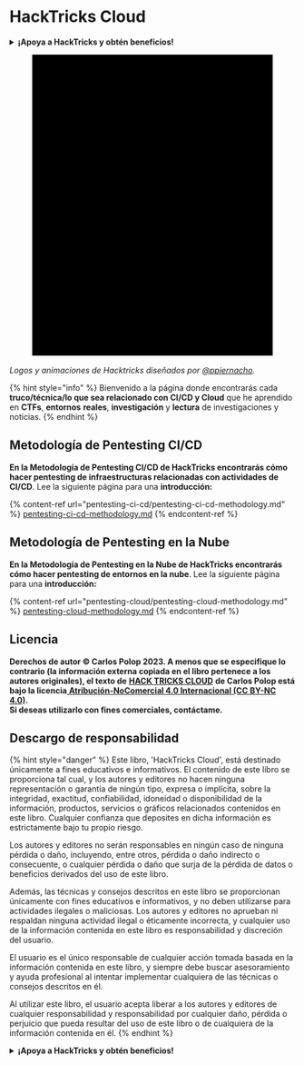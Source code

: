 # HackTricks Cloud

<details>

<summary><strong>¡Apoya a HackTricks y obtén beneficios!</strong></summary>

* Si quieres ver tu **empresa anunciada en HackTricks** o si quieres acceder a la **última versión de PEASS o descargar HackTricks en PDF**, ¡consulta los [**PLANES DE SUSCRIPCIÓN**](https://github.com/sponsors/carlospolop)!
* Obtén el [**merchandising oficial de PEASS y HackTricks**](https://peass.creator-spring.com)
* Descubre [**The PEASS Family**](https://opensea.io/collection/the-peass-family), nuestra colección exclusiva de [**NFTs**](https://opensea.io/collection/the-peass-family)
* **Únete al** 💬 [**grupo de Discord**](https://discord.gg/hRep4RUj7f) o al [**grupo de Telegram**](https://t.me/peass) o **sígueme en** **Twitter** 🐦 [**@carlospolopm**](https://twitter.com/carlospolopm)**.**
* **Comparte tus trucos de hacking enviando PRs a los repositorios de** [**HackTricks**](https://github.com/carlospolop/hacktricks) y [**HackTricks Cloud**](https://github.com/carlospolop/hacktricks-cloud) en GitHub.

</details>

<figure><img src=".gitbook/assets/cloud gif.gif" alt="" width="563"><figcaption></figcaption></figure>

_Logos y animaciones de Hacktricks diseñados por_ [_@ppiernacho_](https://www.instagram.com/ppieranacho/)_._

{% hint style="info" %}
Bienvenido a la página donde encontrarás cada **truco/técnica/lo que sea relacionado con CI/CD y Cloud** que he aprendido en **CTFs**, **entornos** **reales**, **investigación** y **lectura** de investigaciones y noticias.
{% endhint %}

## **Metodología de Pentesting CI/CD**

**En la Metodología de Pentesting CI/CD de HackTricks encontrarás cómo hacer pentesting de infraestructuras relacionadas con actividades de CI/CD**. Lee la siguiente página para una **introducción:**

{% content-ref url="pentesting-ci-cd/pentesting-ci-cd-methodology.md" %}
[pentesting-ci-cd-methodology.md](pentesting-ci-cd/pentesting-ci-cd-methodology.md)
{% endcontent-ref %}

## Metodología de Pentesting en la Nube

**En la Metodología de Pentesting en la Nube de HackTricks encontrarás cómo hacer pentesting de entornos en la nube**. Lee la siguiente página para una **introducción:**

{% content-ref url="pentesting-cloud/pentesting-cloud-methodology.md" %}
[pentesting-cloud-methodology.md](pentesting-cloud/pentesting-cloud-methodology.md)
{% endcontent-ref %}

## Licencia

**Derechos de autor © Carlos Polop 2023. A menos que se especifique lo contrario (la información externa copiada en el libro pertenece a los autores originales), el texto de** [**HACK TRICKS CLOUD**](https://github.com/carlospolop/hacktricks-cloud) **de Carlos Polop está bajo la licencia**[ **Atribución-NoComercial 4.0 Internacional (CC BY-NC 4.0)**](https://creativecommons.org/licenses/by-nc/4.0/)**.**\
**Si deseas utilizarlo con fines comerciales, contáctame.**

## **Descargo de responsabilidad**

{% hint style="danger" %}
Este libro, 'HackTricks Cloud', está destinado únicamente a fines educativos e informativos. El contenido de este libro se proporciona tal cual, y los autores y editores no hacen ninguna representación o garantía de ningún tipo, expresa o implícita, sobre la integridad, exactitud, confiabilidad, idoneidad o disponibilidad de la información, productos, servicios o gráficos relacionados contenidos en este libro. Cualquier confianza que deposites en dicha información es estrictamente bajo tu propio riesgo.

Los autores y editores no serán responsables en ningún caso de ninguna pérdida o daño, incluyendo, entre otros, pérdida o daño indirecto o consecuente, o cualquier pérdida o daño que surja de la pérdida de datos o beneficios derivados del uso de este libro.

Además, las técnicas y consejos descritos en este libro se proporcionan únicamente con fines educativos e informativos, y no deben utilizarse para actividades ilegales o maliciosas. Los autores y editores no aprueban ni respaldan ninguna actividad ilegal o éticamente incorrecta, y cualquier uso de la información contenida en este libro es responsabilidad y discreción del usuario.

El usuario es el único responsable de cualquier acción tomada basada en la información contenida en este libro, y siempre debe buscar asesoramiento y ayuda profesional al intentar implementar cualquiera de las técnicas o consejos descritos en él.

Al utilizar este libro, el usuario acepta liberar a los autores y editores de cualquier responsabilidad y responsabilidad por cualquier daño, pérdida o perjuicio que pueda resultar del uso de este libro o de cualquiera de la información contenida en él.
{% endhint %}

<details>

<summary><strong>¡Apoya a HackTricks y obtén beneficios!</strong></summary>

* Si quieres ver tu **empresa anunciada en HackTricks** o si quieres acceder a la **última versión de PEASS o descargar HackTricks en PDF**, ¡consulta los [**PLANES DE SUSCRIPCIÓN**](https://github.com/sponsors/carlospolop)!
* Obtén el [**merchandising oficial de PEASS y HackTricks**](https://peass.creator-spring.com)
* Descubre [**The PEASS Family**](https://opensea.io/collection/the-peass-family), nuestra colección exclusiva de [**NFTs**](https://opensea.io/collection/the-peass-family)
* **Únete al** 💬 [**grupo de Discord**](https://discord.gg/hRep4RUj7f) o al [**grupo de Telegram**](https://t.me/peass) o **sígueme en** **Twitter** 🐦 [**@carlospolopm**](https://twitter.com/carlospolopm)**.**
* **Comparte tus trucos de hacking enviando PRs a los repositorios de** [**HackTricks**](https://github.com/carlospolop/hacktricks) y [**HackTricks Cloud**](https://github.com/carlospolop/hacktricks-cloud) en GitHub.

</details>
